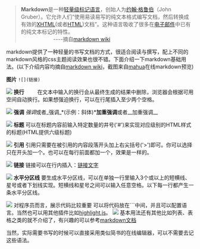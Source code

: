 >**Markdown**是一种[轻量级标记语言](https://zh.wikipedia.org/wiki/%E8%BD%BB%E9%87%8F%E7%BA%A7%E6%A0%87%E8%AE%B0%E8%AF%AD%E8%A8%80)，创始人为[约翰·格鲁伯](https://zh.wikipedia.org/wiki/%E7%B4%84%E7%BF%B0%C2%B7%E6%A0%BC%E9%AD%AF%E4%BC%AF)（John Gruber）。它允许人们“使用易读易写的纯文本格式编写文档，然后转换成有效的[XHTML](https://zh.wikipedia.org/wiki/XHTML)(或者[HTML](https://zh.wikipedia.org/wiki/HTML))文档”。这种语言吸收了很多在[电子邮件](https://zh.wikipedia.org/wiki/%E7%94%B5%E5%AD%90%E9%82%AE%E4%BB%B6)中已有的纯文本标记的特性。
                                                                                                        ----摘自[markdown wiki](https://zh.wikipedia.org/wiki/Markdown)



markdown提供了一种轻量的书写文档的方式，很适合阅读与撰写，配上不同的markdown风格的css主题阅读效果也很不错。下面介绍一下markdown基础用法。(以下介绍内容均摘自[markdown wiki](https://zh.wikipedia.org/wiki/Markdown)，截图来自[mahua](http://m.i-empty.com/)在线markdown预览)


**图片**
`![](链接)`

![](http://upload-images.jianshu.io/upload_images/4852866-5051a1f371f3c693.png?imageMogr2/auto-orient/strip%7CimageView2/2/w/1240)
**换行**
        在文本中输入的换行会从最终生成的结果中删除，浏览器会根据可用空间自动换行。如果想强迫换行，可以在行尾插入至少两个空格。

![](http://upload-images.jianshu.io/upload_images/4852866-e19fa9daf919aea8.png?imageMogr2/auto-orient/strip%7CimageView2/2/w/1240)
**强调**
*强调*或者_强调_*(示例：斜体)***加重强调**或者__加重强调__

![](http://upload-images.jianshu.io/upload_images/4852866-45cfb5ae5c6e8a90.png?imageMogr2/auto-orient/strip%7CimageView2/2/w/1240)
**标题**
可以在标题内容前输入特定数量的井号('#')来实现对应级别的HTML样式的标题(HTML提供六级标题)

![](http://upload-images.jianshu.io/upload_images/4852866-a274e88938246d0c.png?imageMogr2/auto-orient/strip%7CimageView2/2/w/1240)
**引用**
引用只需要在被引用的内容段落开头加上右尖括号('>')即可。你可以选择只在开头加一个。也可以在每行前面都加一个，效果是一样的。

![](http://upload-images.jianshu.io/upload_images/4852866-29f8a7582c3a6d83.png?imageMogr2/auto-orient/strip%7CimageView2/2/w/1240)
**链接**
链接可以在行内插入：[链接文字](链接地址)

![](http://upload-images.jianshu.io/upload_images/4852866-e4243e1da7e20f4b.png?imageMogr2/auto-orient/strip%7CimageView2/2/w/1240)
**水平分区线**
要生成水平分区线，可以在单独一行里输入3个或以上的短横线、星号或者下划线实现。短横线和星号之间可以输入任意空格。以下每一行都产生一条水平分区线。

![](http://upload-images.jianshu.io/upload_images/4852866-802936db8c38a610.png?imageMogr2/auto-orient/strip%7CimageView2/2/w/1240)
对程序员而言，展示代码比较重要
可以将代码放在```中间，并且可以配置语言。当然也可以用其他插件比如[highlight.js](https://highlightjs.org/)。
![](http://upload-images.jianshu.io/upload_images/4852866-4d602269a2c2947a.png?imageMogr2/auto-orient/strip%7CimageView2/2/w/1240)
基本用法还有其他比如列表、表格之类的就不介绍了，有兴趣的可以参考[markdown文档](http://www.appinn.com/markdown/#code)

当然，实际需要书写的时候可以直接采用类似简书的在线编辑器，可以不需要去记这些语法。